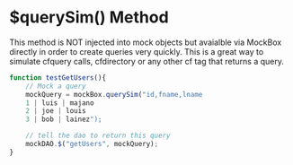 # $querySim() Method

This method is NOT injected into mock objects but avaialble via MockBox directly in order to create queries very quickly. This is a great way to simulate cfquery calls, cfdirectory or any other cf tag that returns a query.

```javascript
function testGetUsers(){
    // Mock a query
    mockQuery = mockBox.querySim("id,fname,lname
    1 | luis | majano
    2 | joe | louis
    3 | bob | lainez");

    // tell the dao to return this query
    mockDAO.$("getUsers", mockQuery);
}
```

